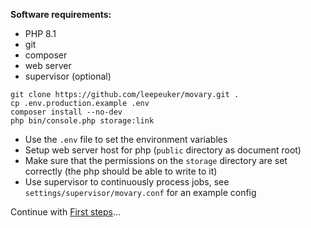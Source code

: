 **Software requirements:**

- PHP 8.1
- git
- composer
- web server
- supervisor (optional)

```
git clone https://github.com/leepeuker/movary.git .
cp .env.production.example .env
composer install --no-dev
php bin/console.php storage:link
```

- Use the `.env` file to set the environment variables
- Setup web server host for php (`public` directory as document root)
- Make sure that the permissions on the `storage` directory are set correctly (the php should be able to write to it)
- Use supervisor to continuously process jobs, see `settings/supervisor/movary.conf` for an example config

Continue with [First steps](../first-steps.md)...
